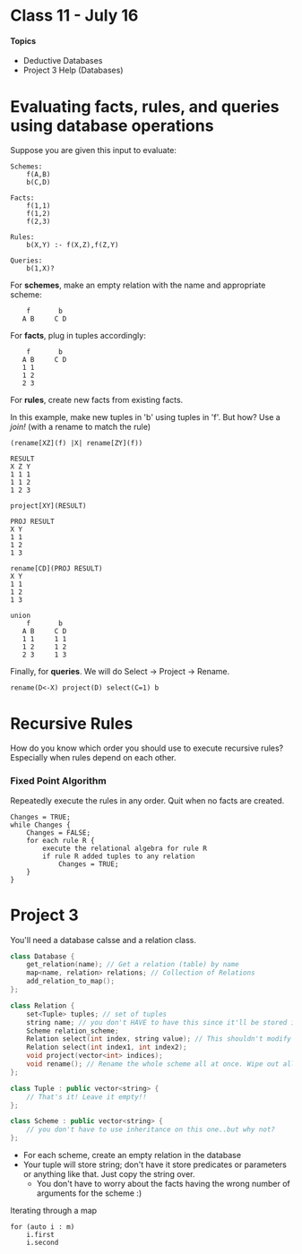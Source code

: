 # Class 11 - July 16
#### Topics
* Deductive Databases
* Project 3 Help (Databases)

# Evaluating facts, rules, and queries using database operations
Suppose you are given this input to evaluate:

```
Schemes:
    f(A,B)
    b(C,D)

Facts:
    f(1,1)
    f(1,2)
    f(2,3)

Rules:
    b(X,Y) :- f(X,Z),f(Z,Y)

Queries:
    b(1,X)?
```

For **schemes**, make an empty relation with the name and appropriate scheme:
```
    f       b
   A B     C D 
```

For **facts**, plug in tuples accordingly:
```
    f       b
   A B     C D 
   1 1
   1 2
   2 3
```

For **rules**, create new facts from existing facts. 

In this example, make new tuples in 'b' using tuples in 'f'. But how? Use a _join!_ (with a rename to match the rule)
```
(rename[XZ](f) |X| rename[ZY](f))

RESULT
X Z Y
1 1 1
1 1 2
1 2 3

project[XY](RESULT)

PROJ RESULT
X Y
1 1
1 2
1 3

rename[CD](PROJ RESULT)
X Y
1 1
1 2
1 3

union
    f       b
   A B     C D 
   1 1     1 1
   1 2     1 2
   2 3     1 3
```

Finally, for **queries**. We will do Select -> Project -> Rename.
```
rename(D<-X) project(D) select(C=1) b
```


# Recursive Rules
How do you know which order you should use to execute recursive rules? Especially when rules depend on each other.

### Fixed Point Algorithm
Repeatedly execute the rules in any order. Quit when no facts are created.
```
Changes = TRUE;
while Changes {
    Changes = FALSE;
    for each rule R {
        execute the relational algebra for rule R
        if rule R added tuples to any relation
            Changes = TRUE;
    }
}
```


# Project 3

You'll need a database calsse and a relation class.

```c++
class Database {
    get_relation(name); // Get a relation (table) by name
    map<name, relation> relations; // Collection of Relations
    add_relation_to_map();
};

class Relation {
    set<Tuple> tuples; // set of tuples
    string name; // you don't HAVE to have this since it'll be stored in the map in the database
    Scheme relation_scheme;
    Relation select(int index, string value); // This shouldn't modify the current relation. Create a new relation that gives the result of the operation
    Relation select(int index1, int index2);
    void project(vector<int> indices);
    void rename(); // Rename the whole scheme all at once. Wipe out all the names and replace it with a new list of names
};

class Tuple : public vector<string> {
    // That's it! Leave it empty!!
};

class Scheme : public vector<string> {
    // you don't have to use inheritance on this one..but why not?
};

```

* For each scheme, create an empty relation in the database
* Your tuple will store string; don't have it store predicates or parameters or anything like that. Just copy the string over.
    - You don't have to worry about the facts having the wrong number of arguments for the scheme :)




Iterating through a map
```
for (auto i : m)
    i.first
    i.second
```


















